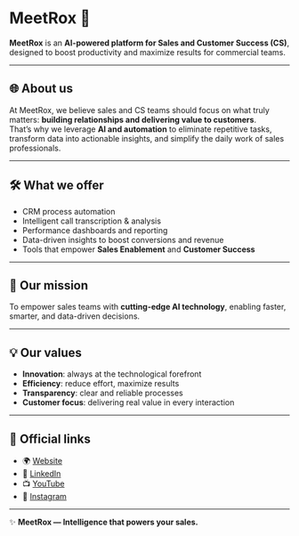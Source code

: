 # MeetRox 🚀

**MeetRox** is an **AI-powered platform for Sales and Customer Success (CS)**, designed to boost productivity and maximize results for commercial teams.  

---

## 🌐 About us

At MeetRox, we believe sales and CS teams should focus on what truly matters: **building relationships and delivering value to customers**.  
That’s why we leverage **AI and automation** to eliminate repetitive tasks, transform data into actionable insights, and simplify the daily work of sales professionals.  

---

## 🛠 What we offer

- CRM process automation  
- Intelligent call transcription & analysis  
- Performance dashboards and reporting  
- Data-driven insights to boost conversions and revenue  
- Tools that empower **Sales Enablement** and **Customer Success**  

---

## 🎯 Our mission

To empower sales teams with **cutting-edge AI technology**, enabling faster, smarter, and data-driven decisions.  

---

## 💡 Our values

- **Innovation**: always at the technological forefront  
- **Efficiency**: reduce effort, maximize results  
- **Transparency**: clear and reliable processes  
- **Customer focus**: delivering real value in every interaction  

---

## 🔗 Official links

- 🌍 [Website](https://meetrox.ai)  
- 💼 [LinkedIn](https://www.linkedin.com/company/meetrox)  
- 📺 [YouTube](https://www.youtube.com/@meetroxai)  
- 📸 [Instagram](https://www.instagram.com/meetrox.ai)  

---

✨ **MeetRox — Intelligence that powers your sales.**

